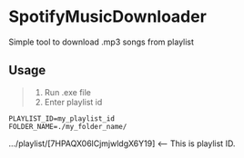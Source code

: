 # SpotifyMusicDownloader
Simple tool to download .mp3 songs from playlist 
## Usage

> 1. Run .exe file
> 2. Enter playlist id
```env
PLAYLIST_ID=my_playlist_id
FOLDER_NAME=./my_folder_name/
```
.../playlist/[7HPAQX06lCjmjwldgX6Y19] <-- This is playlist ID.
